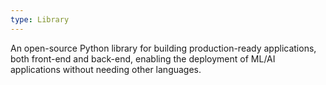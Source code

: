 ```yaml
---
type: Library
---
```


An open-source Python library for building production-ready applications, both front-end and back-end, enabling the deployment of ML/AI applications without needing other languages.
